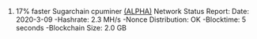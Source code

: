 1. 17% faster Sugarchain cpuminer [(ALPHA)](https://github.com/decryp2kanon/sugarmaker) Network Status Report: Date: 2020-3-09 -Hashrate: 2.3 MH/s -Nonce Distribution: OK -Blocktime: 5 seconds -Blockchain Size: 2.0 GB
